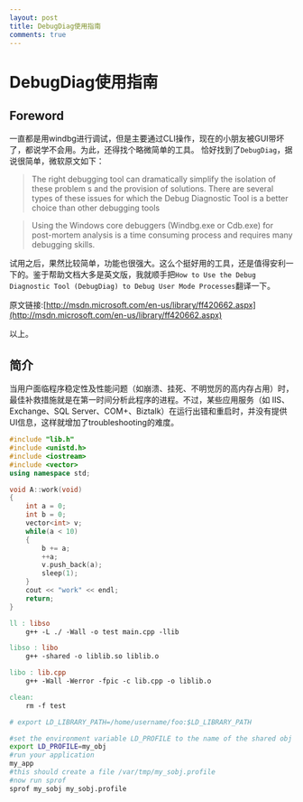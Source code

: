 ```yaml
---
layout: post
title: DebugDiag使用指南 
comments: true
---
```




# DebugDiag使用指南

## Foreword
一直都是用windbg进行调试，但是主要通过CLI操作，现在的小朋友被GUI带坏了，都说学不会用。为此，还得找个略微简单的工具。
恰好找到了`DebugDiag`，据说很简单，微软原文如下：
> The right debugging tool can dramatically simplify the isolation of these problem s and the provision of solutions. There are several types of these issues for which the Debug Diagnostic Tool  is a better choice than other debugging tools

> Using the Windows core debuggers (Windbg.exe or Cdb.exe) for post-mortem analysis is a time consuming process and requires many debugging skills.

试用之后，果然比较简单，功能也很强大。这么个挺好用的工具，还是值得安利一下的。鉴于帮助文档大多是英文版，我就顺手把`How to Use the Debug Diagnostic Tool (DebugDiag) to Debug User Mode Processes`翻译一下。

原文链接:[http://msdn.microsoft.com/en-us/library/ff420662.aspx](http://msdn.microsoft.com/en-us/library/ff420662.aspx)

以上。

## 简介
当用户面临程序稳定性及性能问题（如崩溃、挂死、不明觉厉的高内存占用）时，最佳补救措施就是在第一时间分析此程序的进程。不过，某些应用服务（如 IIS、Exchange、SQL Server、COM+、Biztalk）在运行出错和重启时，并没有提供UI信息，这样就增加了troubleshooting的难度。

```cpp
#include "lib.h"
#include <unistd.h>
#include <iostream>
#include <vector>
using namespace std;

void A::work(void)
{
	int a = 0;
	int b = 0;
	vector<int> v;
	while(a < 10)
	{
		b += a;
		++a;
		v.push_back(a);
		sleep(1);
	}
	cout << "work" << endl;
	return;
}
```

```makefile
ll : libso
	g++ -L ./ -Wall -o test main.cpp -llib

libso : libo
	g++ -shared -o liblib.so liblib.o

libo : lib.cpp
	g++ -Wall -Werror -fpic -c lib.cpp -o liblib.o

clean:
	rm -f test

# export LD_LIBRARY_PATH=/home/username/foo:$LD_LIBRARY_PATH
```

```bash
#set the environment variable LD_PROFILE to the name of the shared obj
export LD_PROFILE=my_obj
#run your application
my_app
#this should create a file /var/tmp/my_sobj.profile
#now run sprof
sprof my_sobj my_sobj.profile
```
